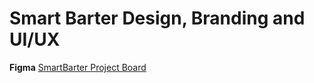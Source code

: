 # Smart Barter Design, Branding and UI/UX

**Figma**
[SmartBarter Project Board](https://www.figma.com/file/ph8z7gtZi82XeBeSsYjq4u/SmartBarter.xyz?node-id=0%3A1)

